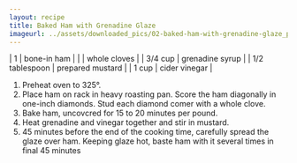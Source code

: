 ```yaml
---
layout: recipe
title: Baked Ham with Grenadine Glaze 
imageurl: ../assets/downloaded_pics/02-baked-ham-with-grenadine-glaze_photo.jpg
---
```

<!-- Ingredients -->

| 1 | bone-in ham |
| | whole cloves |
| 3/4 cup | grenadine syrup |
| 1/2 tablespoon | prepared mustard |
| 1 cup | cider vinegar |

<!-- split -->
<!-- Steps -->

1. Preheat oven to 325°.
2. Place ham on rack in heavy roasting pan. Score the ham diagonally in one-inch diamonds.  Stud each diamond comer with a whole clove.
3. Bake ham, uncovcred for 15 to 20 minutes per pound.
4. Heat grenadine and vinegar together and stir in mustard.
5. 45 minutes before the end of the cooking time, carefully spread the glaze over ham.  Keeping glaze hot, baste ham with it several times in final 45 minutes

